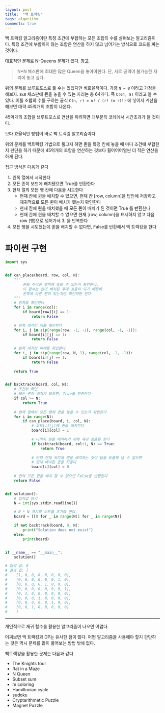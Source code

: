 ```yaml
---
layout: post
title:  "백 트랙킹"
tags: algorithm
comments: true
---
```


백 트랙킹 알고리즘이란 특정 조건에 부합하는 모든 조합의 수를 살펴보는 알고리즘이다. 특정 조건에 부합하지 않는 조합은 연산을 하지 않고 넘어가는 방식으로 코드를 짜는 것이다.

대표적인 문제로 N-Queens 문제가 있다. [참고](https://www.freecodecamp.org/news/lets-backtrack-and-save-some-queens-1f9ef6af5415/)

> N*N 체스판에 최대한 많은 Queen을 놓아야한다. 단, 서로 공격이 불가능한 자리에 놓고 싶다.

위의 문제를 브루트포스로 풀 수는 있겠지만 비효율적이다. 가령 `N = 8` 이라고 가정을 해보자. `8x8` 체스판에 퀸을 놓을 수 있는 자리는 총 64개다. 즉 `C(64, 8)` 이라고 볼 수 있다. 이를 조합의 수를 구하는 공식 `C(n, r) = n! / (r! (n-r)!)` 에 넣어서 계산을 해보면 대략 45억개의 조합이 나온다.

45억개의 조합을 브루트포스로 연산을 하려하면 대부분의 코테에서 시간초과가 뜰 것이다.

보다 효율적인 방법이 바로 백 트랙킹 알고리즘이다. 

위의 문제를 백트랙킹 기법으로 풀고자 하면 퀸을 특정 칸에 놓을 때 마다 조건에 부합한지 판단을 하기 때문에 45억개의 조합을 연산하는 것보다 훨어어어얼씬 더 적은 연산을 하게 된다.

접근 방식은 다음과 같다
1. 왼쪽 열에서 시작한다
2. 모든 퀸이 보드에 배치됐으면 True를 반환한다
3. 현재 열의 모든 행 칸에 다음을 시도한다
    - 현재 칸에 퀸을 배치할 수 있으면, 현재 칸 [row, column]을 답안에 저장하고 재귀적으로 모든 퀸이 배치가 됐는지 확인한다
    - 현재 칸에 퀸을 배치했을 때 모든 퀸이 배치가 된 것이면 True 를 반환한다
    - 현재 칸에 퀸을 배치할 수 없으면 현재 [row, column]을 표시하지 않고 다음 row (행)으로 넘어가서 3. 을 반복한다
4. 모든 행을 시도했는데 퀸을 배치할 수 없다면, False를 반환해서 백 트랙킹을 한다

# 파이썬 구현
```python
import sys


def can_place(board, row, col, N):
    """
        퀸을 주어진 위치에 놓을 수 있는지 확인한다.
        이 함수는 퀸이 배치된 후에 호출이 되기 때문에
        왼쪽에 다른 퀸이 있는지만 확인하면 된다
    """
    # 왼쪽을 확인한다
    for i in range(col):
        if board[row][i] == 1:
            return False

    # 왼쪽 대각선 위를 확인한다
    for i, j in zip(range(row, -1, -1), range(col, -1, -1)):
        if board[i][j] == 1:
            return False
    
    # 왼쪽 대각선 아래를 확인한다
    for i, j in zip(range(row, N, 1), range(col, -1, -1)):
        if board[i][j] == 1:
            return False
    
    return True


def backtrack(board, col, N):
    # 조건부 확인
    # 모든 퀸이 배치가 됐으면, True를 반환한다
    if col >= N:
        return True
    
    # 현재 열에서 모든 행에 퀸을 놓을 수 있는지 확인한다
    for i in range(N):
        if can_place(board, i, col, N):
            # 보드[i][j]에 퀸을 배치한다
            board[i][col] = 1

            # 나머지 퀸을 배치하기 위해 재귀 호출을 한다
            if backtrack(board, col+1, N) == True:
                return True
            
            # 만약 현재 위치에 퀸을 배치하는 것이 답을 도출해 낼 수 없으면
            # 현재 배치한 퀸을 지운다
            board[i][col] = 0
    
    # 만약 모든 퀸을 배치 할 수 없으면 False를 반환한다
    return False


def solution():
    # 입력값 읽기
    N = int(sys.stdin.readline())

    # N * N 크기의 보드를 초기화 한다.
    board = [[0 for _ in range(N)] for _ in range(N)]

    if not backtrack(board, 0, N):
        print("Solution does not exist")
    else:
        print(board)


if __name__ == "__main__":
    solution()

# 입력 값: 8
# 결과 값: [
#    [1, 0, 0, 0, 0, 0, 0, 0], 
#    [0, 0, 0, 0, 0, 0, 1, 0], 
#    [0, 0, 0, 0, 1, 0, 0, 0], 
#    [0, 0, 0, 0, 0, 0, 0, 1], 
#    [0, 1, 0, 0, 0, 0, 0, 0], 
#    [0, 0, 0, 1, 0, 0, 0, 0], 
#    [0, 0, 0, 0, 0, 1, 0, 0], 
#    [0, 0, 1, 0, 0, 0, 0, 0]
#    ]
```
****

개인적으로 재귀 함수를 활용한 알고리즘이 나오면 어렵다.

어찌보면 백 트랙킹과 DP는 유사한 점이 많다. 어떤 알고리즘을 사용해야 할지 판단하는 것은 역시 문제를 많이 풀어보는 방법 밖에 없다.

백트랙킹을 활용한 문제는 다음과 같다. 
- The Knights tour 
- Rat in a Maze
- N Queen
- Subset sum
- m coloring 
- Hamiltonian cycle
- sudoku
- Cryptarithmetic Puzzle
- Magnet Puzzle